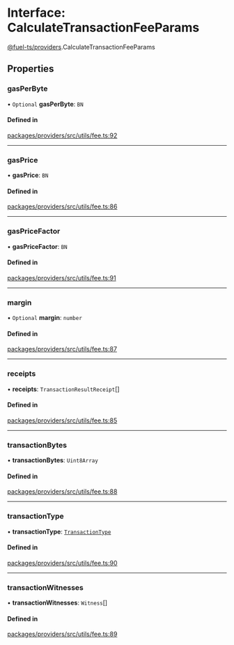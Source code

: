 # Interface: CalculateTransactionFeeParams

[@fuel-ts/providers](/api/Providers/index.md).CalculateTransactionFeeParams

## Properties

### gasPerByte

• `Optional` **gasPerByte**: `BN`

#### Defined in

[packages/providers/src/utils/fee.ts:92](https://github.com/FuelLabs/fuels-ts/blob/72af9ecc/packages/providers/src/utils/fee.ts#L92)

___

### gasPrice

• **gasPrice**: `BN`

#### Defined in

[packages/providers/src/utils/fee.ts:86](https://github.com/FuelLabs/fuels-ts/blob/72af9ecc/packages/providers/src/utils/fee.ts#L86)

___

### gasPriceFactor

• **gasPriceFactor**: `BN`

#### Defined in

[packages/providers/src/utils/fee.ts:91](https://github.com/FuelLabs/fuels-ts/blob/72af9ecc/packages/providers/src/utils/fee.ts#L91)

___

### margin

• `Optional` **margin**: `number`

#### Defined in

[packages/providers/src/utils/fee.ts:87](https://github.com/FuelLabs/fuels-ts/blob/72af9ecc/packages/providers/src/utils/fee.ts#L87)

___

### receipts

• **receipts**: `TransactionResultReceipt`[]

#### Defined in

[packages/providers/src/utils/fee.ts:85](https://github.com/FuelLabs/fuels-ts/blob/72af9ecc/packages/providers/src/utils/fee.ts#L85)

___

### transactionBytes

• **transactionBytes**: `Uint8Array`

#### Defined in

[packages/providers/src/utils/fee.ts:88](https://github.com/FuelLabs/fuels-ts/blob/72af9ecc/packages/providers/src/utils/fee.ts#L88)

___

### transactionType

• **transactionType**: [`TransactionType`](/api/Providers/TransactionType.md)

#### Defined in

[packages/providers/src/utils/fee.ts:90](https://github.com/FuelLabs/fuels-ts/blob/72af9ecc/packages/providers/src/utils/fee.ts#L90)

___

### transactionWitnesses

• **transactionWitnesses**: `Witness`[]

#### Defined in

[packages/providers/src/utils/fee.ts:89](https://github.com/FuelLabs/fuels-ts/blob/72af9ecc/packages/providers/src/utils/fee.ts#L89)
